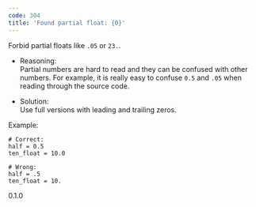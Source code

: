 ```yaml
---
code: 304
title: 'Found partial float: {0}'
---
```


Forbid partial floats like `.05` or `23.`.

  - Reasoning:  
    Partial numbers are hard to read and they can be confused with other
    numbers. For example, it is really easy to confuse `0.5` and `.05`
    when reading through the source code.

  - Solution:  
    Use full versions with leading and trailing zeros.

Example:

    # Correct:
    half = 0.5
    ten_float = 10.0
    
    # Wrong:
    half = .5
    ten_float = 10.

<div class="versionadded">

0.1.0

</div>